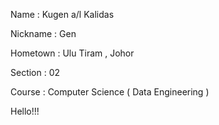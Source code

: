 Name : Kugen a/l Kalidas

Nickname : Gen

Hometown : Ulu Tiram , Johor

Section : 02

Course : Computer Science ( Data Engineering )

Hello!!!

